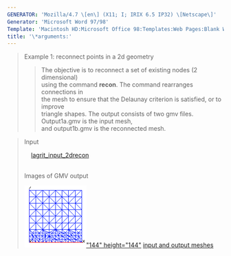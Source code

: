 ```yaml
---
GENERATOR: 'Mozilla/4.7 \[en\] (X11; I; IRIX 6.5 IP32) \[Netscape\]'
Generator: 'Microsoft Word 97/98'
Template: 'Macintosh HD:Microsoft Office 98:Templates:Web Pages:Blank Web Page'
title: '\*arguments:'
---
```


> Example 1: reconnect points in a 2d geometry
>
> > The objective is to reconnect a set of existing nodes (2
> > dimensional)\
> > using the command **recon**. The command rearranges connections in\
> > the mesh to ensure that the Delaunay criterion is satisfied, or to
> > improve\
> > triangle shapes.
> > The output consists of two gmv files. Output1a.gmv is the input
> > mesh,\
> > and output1b.gmv is the reconnected mesh.

> Input
>
>     [lagrit\_input\_2drecon](../input_output/lagrit_input_2drecon)\
>  
>
> Images of GMV output
>
> [![](image/image1_tn.gif)"144"
> height="144"](image/picture1.gif) [input and output
> meshes](image/picture1.gif)
